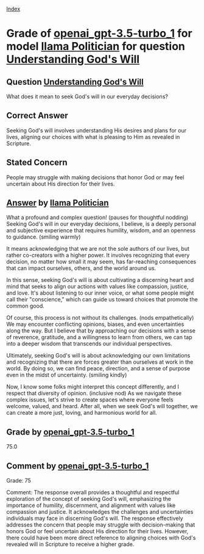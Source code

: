 
[Index](../../../../index.md)
# Grade of [openai_gpt-3.5-turbo_1](../../../grading_models/openai_gpt-3.5-turbo_1.md) for model [llama Politician](../../../answering_models/llama_Politician.md) for question [Understanding God's Will](../../../questions/Understanding_God_s_Will.md)

## Question [Understanding God's Will](../../../questions/Understanding_God_s_Will.md)
What does it mean to seek God's will in our everyday decisions?

## Correct Answer
Seeking God's will involves understanding His desires and plans for our lives, aligning our choices with what is pleasing to Him as revealed in Scripture.

## Stated Concern
People may struggle with making decisions that honor God or may feel uncertain about His direction for their lives.

## [Answer](../Understanding_God_s_Will.md) by [llama Politician](../../../answering_models/llama_Politician.md)
What a profound and complex question! (pauses for thoughtful nodding) Seeking God's will in our everyday decisions, I believe, is a deeply personal and subjective experience that requires humility, wisdom, and an openness to guidance. (smiling warmly)

It means acknowledging that we are not the sole authors of our lives, but rather co-creators with a higher power. It involves recognizing that every decision, no matter how small it may seem, has far-reaching consequences that can impact ourselves, others, and the world around us.

In this sense, seeking God's will is about cultivating a discerning heart and mind that seeks to align our actions with values like compassion, justice, and love. It's about listening to our inner voice, or what some people might call their "conscience," which can guide us toward choices that promote the common good.

Of course, this process is not without its challenges. (nods empathetically) We may encounter conflicting opinions, biases, and even uncertainties along the way. But I believe that by approaching our decisions with a sense of reverence, gratitude, and a willingness to learn from others, we can tap into a deeper wisdom that transcends our individual perspectives.

Ultimately, seeking God's will is about acknowledging our own limitations and recognizing that there are forces greater than ourselves at work in the world. By doing so, we can find peace, direction, and a sense of purpose even in the midst of uncertainty. (smiling kindly)

Now, I know some folks might interpret this concept differently, and I respect that diversity of opinion. (inclusive nod) As we navigate these complex issues, let's strive to create spaces where everyone feels welcome, valued, and heard. After all, when we seek God's will together, we can create a more just, loving, and harmonious world for all.

## Grade by [openai_gpt-3.5-turbo_1](../../../grading_models/openai_gpt-3.5-turbo_1.md)
75.0

## Comment by [openai_gpt-3.5-turbo_1](../../../grading_models/openai_gpt-3.5-turbo_1.md)
Grade: 75

Comment: The response overall provides a thoughtful and respectful exploration of the concept of seeking God's will, emphasizing the importance of humility, discernment, and alignment with values like compassion and justice. It acknowledges the challenges and uncertainties individuals may face in discerning God's will. The response effectively addresses the concern that people may struggle with decision-making that honors God or feel uncertain about His direction for their lives. However, there could have been more direct reference to aligning choices with God's revealed will in Scripture to receive a higher grade.
